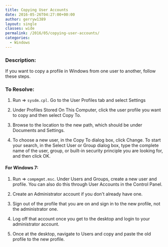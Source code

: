 ```yaml
---
title: Copying User Accounts
date: 2016-05-26T04:27:00+00:00
author: gerryw1389
layout: single
classes: wide
permalink: /2016/05/copying-user-accounts/
categories:
  - Windows
---
```

<!--more-->

### Description:

If you want to copy a profile in Windows from one user to another, follow these steps.

### To Resolve:

1. Run => `sysdm.cpl`. Go to the User Profiles tab and select Settings

2. Under Profiles Stored On This Computer, click the user profile you want to copy and then select Copy To.

3. Browse to the location to the new path, which should be under Documents and Settings.

4. To choose a new user, in the Copy To dialog box, click Change. To start your search, in the Select User or Group dialog box, type the complete name of the user, group, or built-in security principle you are looking for, and then click OK.

#### For Windows 7:

1. Run => `compmgmt.msc`. Under Users and Groups, create a new user and profile. You can also do this through User Accounts in the Control Panel.

2. Create an Administrator account if you don't already have one.

3. Sign out of the profile that you are on and sign in to the new profile, not the administrator one.

4. Log off that account once you get to the desktop and login to your administrator account.

5. Once at the desktop, navigate to Users and copy and paste the old profile to the new profile.